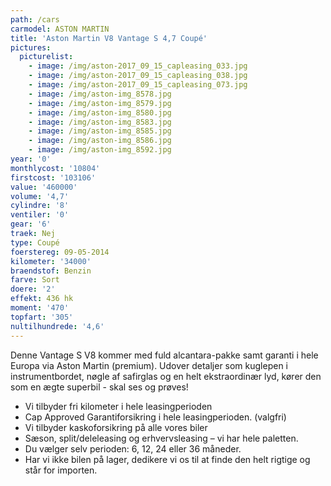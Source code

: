 ```yaml
---
path: /cars
carmodel: ASTON MARTIN
title: 'Aston Martin V8 Vantage S 4,7 Coupé'
pictures:
  picturelist:
    - image: /img/aston-2017_09_15_capleasing_033.jpg
    - image: /img/aston-2017_09_15_capleasing_038.jpg
    - image: /img/aston-2017_09_15_capleasing_073.jpg
    - image: /img/aston-img_8578.jpg
    - image: /img/aston-img_8579.jpg
    - image: /img/aston-img_8580.jpg
    - image: /img/aston-img_8583.jpg
    - image: /img/aston-img_8585.jpg
    - image: /img/aston-img_8586.jpg
    - image: /img/aston-img_8592.jpg
year: '0'
monthlycost: '10804'
firstcost: '103106'
value: '460000'
volume: '4,7'
cylindre: '8'
ventiler: '0'
gear: '6'
traek: Nej
type: Coupé
foerstereg: 09-05-2014
kilometer: '34000'
braendstof: Benzin
farve: Sort
doere: '2'
effekt: 436 hk
moment: '470'
topfart: '305'
nultilhundrede: '4,6'
---
```

Denne Vantage S V8 kommer med fuld alcantara-pakke samt garanti i hele Europa via Aston Martin (premium). Udover detaljer som kuglepen i instrumentbordet, nøgle af safirglas og en helt ekstraordinær lyd, kører den som en ægte superbil - skal ses og prøves!

* Vi tilbyder fri kilometer i hele leasingperioden
* Cap Approved Garantiforsikring i hele leasingperioden. (valgfri)
* Vi tilbyder kaskoforsikring på alle vores biler
* Sæson, split/deleleasing og erhvervsleasing – vi har hele paletten.
* Du vælger selv perioden: 6, 12, 24 eller 36 måneder.
* Har vi ikke bilen på lager, dedikere vi os til at finde den helt rigtige og står for importen.
